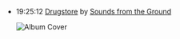 *   19:25:12  [Drugstore](http://goo.gl/X5yeXH) by [Sounds from the Ground](http://www.last.fm/music/Sounds+from+the+Ground)

    ![Album Cover](http://images.amazon.com/images/P/B00005Y3GV.01._SCMZZZZZZZ_.jpg "Footprints")

